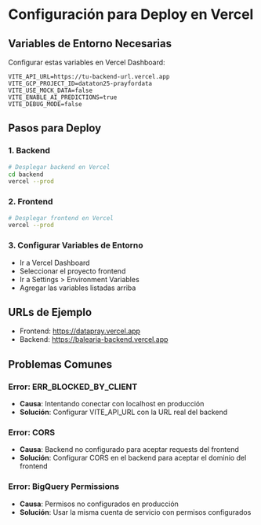 # Configuración para Deploy en Vercel

## Variables de Entorno Necesarias

Configurar estas variables en Vercel Dashboard:

```
VITE_API_URL=https://tu-backend-url.vercel.app
VITE_GCP_PROJECT_ID=dataton25-prayfordata
VITE_USE_MOCK_DATA=false
VITE_ENABLE_AI_PREDICTIONS=true
VITE_DEBUG_MODE=false
```

## Pasos para Deploy

### 1. Backend
```bash
# Desplegar backend en Vercel
cd backend
vercel --prod
```

### 2. Frontend
```bash
# Desplegar frontend en Vercel
vercel --prod
```

### 3. Configurar Variables de Entorno
- Ir a Vercel Dashboard
- Seleccionar el proyecto frontend
- Ir a Settings > Environment Variables
- Agregar las variables listadas arriba

## URLs de Ejemplo

- Frontend: https://datapray.vercel.app
- Backend: https://balearia-backend.vercel.app

## Problemas Comunes

### Error: ERR_BLOCKED_BY_CLIENT
- **Causa**: Intentando conectar con localhost en producción
- **Solución**: Configurar VITE_API_URL con la URL real del backend

### Error: CORS
- **Causa**: Backend no configurado para aceptar requests del frontend
- **Solución**: Configurar CORS en el backend para aceptar el dominio del frontend

### Error: BigQuery Permissions
- **Causa**: Permisos no configurados en producción
- **Solución**: Usar la misma cuenta de servicio con permisos configurados
